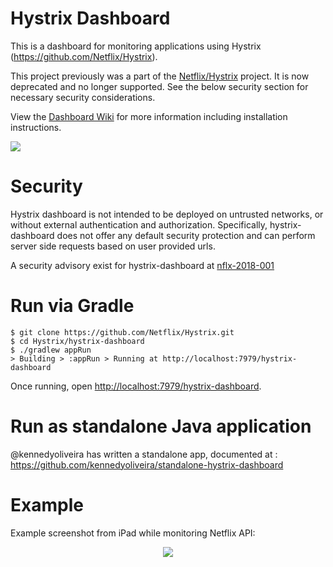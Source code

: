 # Hystrix Dashboard

This is a dashboard for monitoring applications using Hystrix (https://github.com/Netflix/Hystrix).

This project previously was a part of the [Netflix/Hystrix](https://github.com/Netflix/Hystrix) project. It is now deprecated and no longer supported. See the below security section for necessary security considerations.

View the [Dashboard Wiki](https://github.com/Netflix-Skunkworks/hystrix-dashboard/wiki) for more information including installation instructions.

<img src="https://github.com/Netflix/Hystrix/wiki/images/dashboard-home.png">


# Security

Hystrix dashboard is not intended to be deployed on untrusted networks, or without external authentication and authorization. Specifically, hystrix-dashboard does not offer any default security protection and can perform server side requests based on user provided urls.

A security advisory exist for hystrix-dashboard at [nflx-2018-001](https://github.com/Netflix/security-bulletins/blob/master/advisories/nflx-2018-001.md)


# Run via Gradle

```
$ git clone https://github.com/Netflix/Hystrix.git
$ cd Hystrix/hystrix-dashboard
$ ./gradlew appRun
> Building > :appRun > Running at http://localhost:7979/hystrix-dashboard
```

Once running, open <a href="http://localhost:7979/hystrix-dashboard">http://localhost:7979/hystrix-dashboard</a>.

# Run as standalone Java application

@kennedyoliveira has written a standalone app, documented at : https://github.com/kennedyoliveira/standalone-hystrix-dashboard

# Example

Example screenshot from iPad while monitoring Netflix API:

<center><img src="https://github.com/Netflix/Hystrix/wiki/images/hystrix-dashboard-netflix-api-example-iPad.png"></center>
